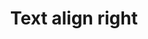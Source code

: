 ---
title: Text align right
categories:
tags:
icon: text-align-right
svg: '<svg xmlns="http://www.w3.org/2000/svg" width="24" height="24" fill="none" viewBox="0 0 24 24" stroke-width="1.5" stroke-linecap="round" stroke-linejoin="round" stroke="currentColor"><path d="M4.5 6h15m-10 4h10m-15 4h15m-10 4h10"/></svg>'
---